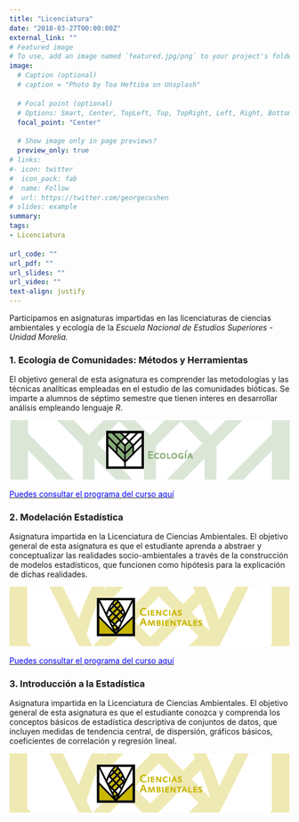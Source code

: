 ```yaml
---
title: "Licenciatura"
date: "2018-03-27T00:00:00Z"
external_link: ""
# Featured image
# To use, add an image named `featured.jpg/png` to your project's folder. 
image: 
  # Caption (optional)
  # caption = "Photo by Toa Heftiba on Unsplash"

  # Focal point (optional)
  # Options: Smart, Center, TopLeft, Top, TopRight, Left, Right, BottomLeft, Bottom, BottomRight
  focal_point: "Center"

  # Show image only in page previews?
  preview_only: true
# links:
#- icon: twitter
#  icon_pack: fab
#  name: Follow
#  url: https://twitter.com/georgecushen
# slides: example
summary: 
tags:
- Licenciatura

url_code: ""
url_pdf: ""
url_slides: ""
url_video: ""
text-align: justify
---
```


Participamos en asignaturas impartidas en las licenciaturas de ciencias ambientales y ecología de la *Escuela Nacional de Estudios Superiores - Unidad Morelia.*

### 1. Ecología de Comunidades: Métodos y Herramientas

El objetivo general de esta asignatura es comprender las metodologías y las técnicas analíticas empleadas en el estudio de las
comunidades bióticas. Se imparte a alumnos de séptimo semestre que tienen interes en desarrollar análisis empleando lenguaje *R*.

 ![](ecologia.jpg)

[<span style="color:blue">Puedes consultar el programa del curso aquí</span>](http://www.ecologia.enesmorelia.unam.mx/pdf/66.pdf)

### 2. Modelación Estadística

Asignatura impartida en la Licenciatura de Ciencias Ambientales. El objetivo general de esta asignatura es que el estudiante aprenda a 
abstraer y conceptualizar las realidades socio-ambientales a través de la construcción de modelos estadísticos, que funcionen como 
hipótesis para la explicación de dichas realidades.

 ![](ambientales.jpg)

[<span style="color:blue">Puedes consultar el programa del curso aquí</span>](ProgramaModelaciónEstadística.pdf)

### 3. Introducción a la Estadística

Asignatura impartida en la Licenciatura de Ciencias Ambientales. El objetivo general de esta asignatura es que el estudiante conozca y comprenda los conceptos básicos de estadística 
descriptiva de conjuntos de datos, que incluyen medidas de tendencia central, de dispersión, gráficos básicos, coeficientes de correlación y regresión lineal. 

 ![](ambientales.jpg)

